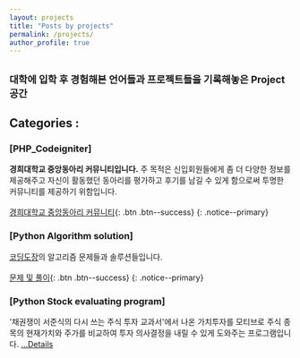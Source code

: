 ```yaml
---
layout: projects
title: "Posts by projects"
permalink: /projects/
author_profile: true
---
```

<sub>대학에 입학 후 경험해본 언어들과 프로젝트들을 기록해놓은 Project 공간</sub>
---
## Categories :
### [PHP_Codeigniter]
**경희대학교 중앙동아리 커뮤니티입니다.** 주 목적은 신입회원들에게 좀 더 다양한 정보를 제공해주고 자신이 활동했던 동아리를 평가하고 후기를 남길 수 있게 함으로써 투명한 커뮤니티를 제공하기 위함입니다.<br><br>
[경희대학교 중앙동아리 커뮤니티](//www.khuclub.co.kr){: .btn .btn--success}
{: .notice--primary}



### [Python Algorithm solution]
[코딩도장](http://codingdojang.com/)의 알고리즘 문제들과 솔루션들입니다.
<br><br>
[문제 및 풀이](/projects/solutions){: .btn .btn--success}
{: .notice--primary}

### [Python Stock evaluating program]
'채권쟁이 서준식의 다시 쓰는 주식 투자 교과서'에서 나온 가치투자를 모티브로 주식 종목의 현재가치와 주가를 비교하여 투자 의사결정을 내릴 수 있게 도와주는 프로그램입니다.
[...Details](projects/stock_evaluation)
